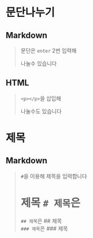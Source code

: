 # 문단나누기

## Markdown
>문단은 `enter` 2번 입력해     
>
>나눌수 있습니다         

## HTML
> `<p></p>`을 삽입해 <p>나눌수도 있습니다</p>

# 제목
## Markdown
> `#`을 이용해 제목을 입력합니다  
> # 제목 `# 제목`은   
> `## 제목`은 ## 제목  
> `### 제목`은 ### 제목  
